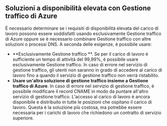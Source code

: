 ## Soluzioni a disponibilità elevata con Gestione traffico di Azure
È necessario determinare se i requisiti di disponibilità elevata del carico di lavoro possono essere soddisfatti usando esclusivamente Gestione traffico di Azure oppure se è necessario combinare Gestione traffico con altre soluzioni o processi DNS. A seconda delle esigenze, è possibile usare:

* **Esclusivamente Gestione traffico **. Se per il carico di lavoro è sufficiente un tempo di attività del 99,99%, è possibile usare esclusivamente Gestione traffico. In caso di errore nel servizio di gestione traffico, gli utenti non saranno in grado di accedere al carico di lavoro fino a quando il servizio di gestione traffico non verrà ristabilito.
* **Usare un'altra soluzione di gestione traffico insieme a Gestione traffico di Azure**. In caso di errore nel servizio di gestione traffico, è possibile modificare il record CNAME in modo da puntare all'altro servizio di gestione traffico. L'accesso al carico di lavoro è ancora disponibile e distribuito in tutte le posizioni che ospitano il carico di lavoro. Questa è la soluzione più costosa, ma potrebbe essere necessaria per i carichi di lavoro che richiedono un contratto di servizio superiore.

